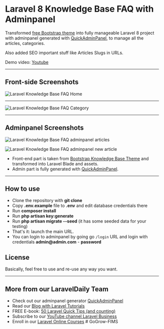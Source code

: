 # Laravel 8 Knowledge Base FAQ with Adminpanel

Transformed [free Bootstrap theme](https://github.com/sunnyg1210/bootstrapKnowledgeBaseTheme) into fully manageable Laravel 8 project with adminpanel generated with [QuickAdminPanel](https://quickadminpanel.com), 
to manage all the articles, categories.

Also added SEO important stuff like Articles Slugs in URLs.

Demo video: [Youtube](https://www.youtube.com/watch?v=S2RRJqqvHEI)

- - - - -

## Front-side Screenshots 

![Laravel Knowledge Base FAQ Home](https://laraveldaily.com/wp-content/uploads/2019/10/Screen-Shot-2019-10-16-at-6.25.56-PM.png)

- - - - -

![Laravel Knowledge Base FAQ Category](https://laraveldaily.com/wp-content/uploads/2019/10/Screen-Shot-2019-10-16-at-6.26.09-PM.png)

- - - - -

## Adminpanel Screenshots

![Laravel Knowledge Base FAQ adminpanel articles](https://laraveldaily.com/wp-content/uploads/2019/10/Screen-Shot-2019-10-16-at-6.26.58-PM.png)

![Laravel Knowledge Base FAQ adminpanel new article](https://laraveldaily.com/wp-content/uploads/2019/10/Screen-Shot-2019-10-16-at-6.27.12-PM.png)

- Front-end part is taken from [Bootstrap Knowledge Base Theme](https://github.com/sunnyg1210/bootstrapKnowledgeBaseTheme) and transformed into Laravel Blade and assets.
- Admin part is fully generated with [QuickAdminPanel](https://2019.quickadminpanel.com).

---

## How to use

- Clone the repository with __git clone__
- Copy __.env.example__ file to __.env__ and edit database credentials there
- Run __composer install__
- Run __php artisan key:generate__
- Run __php artisan migrate --seed__ (it has some seeded data for your testing)
- That's it: launch the main URL. 
- You can login to adminpanel by going go `/login` URL and login with credentials __admin@admin.com__ - __password__

## License

Basically, feel free to use and re-use any way you want.

---

## More from our LaravelDaily Team

- Check out our adminpanel generator [QuickAdminPanel](https://quickadminpanel.com)
- Read our [Blog with Laravel Tutorials](https://laraveldaily.com)
- FREE E-book: [50 Laravel Quick Tips (and counting)](https://laraveldaily.com/free-e-book-40-laravel-quick-tips-and-counting/)
- Subscribe to our [YouTube channel Laravel Business](https://www.youtube.com/channel/UCTuplgOBi6tJIlesIboymGA)
- Enroll in our [Laravel Online Courses](https://laraveldaily.teachable.com/)
#   G o G r o w - F I M S  
 